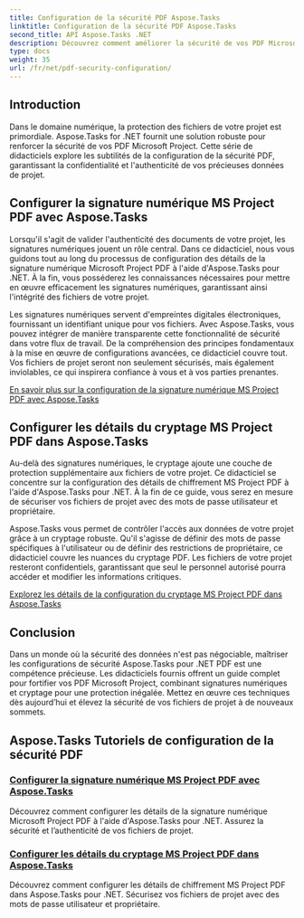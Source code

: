 ```yaml
---
title: Configuration de la sécurité PDF Aspose.Tasks
linktitle: Configuration de la sécurité PDF Aspose.Tasks
second_title: API Aspose.Tasks .NET
description: Découvrez comment améliorer la sécurité de vos PDF Microsoft Project à l'aide d'Aspose.Tasks pour .NET. Apprenez les techniques de signature numérique et de cryptage.
type: docs
weight: 35
url: /fr/net/pdf-security-configuration/
---
```

## Introduction

Dans le domaine numérique, la protection des fichiers de votre projet est primordiale. Aspose.Tasks for .NET fournit une solution robuste pour renforcer la sécurité de vos PDF Microsoft Project. Cette série de didacticiels explore les subtilités de la configuration de la sécurité PDF, garantissant la confidentialité et l'authenticité de vos précieuses données de projet.

## Configurer la signature numérique MS Project PDF avec Aspose.Tasks

Lorsqu'il s'agit de valider l'authenticité des documents de votre projet, les signatures numériques jouent un rôle central. Dans ce didacticiel, nous vous guidons tout au long du processus de configuration des détails de la signature numérique Microsoft Project PDF à l'aide d'Aspose.Tasks pour .NET. À la fin, vous posséderez les connaissances nécessaires pour mettre en œuvre efficacement les signatures numériques, garantissant ainsi l'intégrité des fichiers de votre projet.

Les signatures numériques servent d'empreintes digitales électroniques, fournissant un identifiant unique pour vos fichiers. Avec Aspose.Tasks, vous pouvez intégrer de manière transparente cette fonctionnalité de sécurité dans votre flux de travail. De la compréhension des principes fondamentaux à la mise en œuvre de configurations avancées, ce didacticiel couvre tout. Vos fichiers de projet seront non seulement sécurisés, mais également inviolables, ce qui inspirera confiance à vous et à vos parties prenantes.

[En savoir plus sur la configuration de la signature numérique MS Project PDF avec Aspose.Tasks](./pdf-digital-signature-details/)

## Configurer les détails du cryptage MS Project PDF dans Aspose.Tasks

Au-delà des signatures numériques, le cryptage ajoute une couche de protection supplémentaire aux fichiers de votre projet. Ce didacticiel se concentre sur la configuration des détails de chiffrement MS Project PDF à l'aide d'Aspose.Tasks pour .NET. À la fin de ce guide, vous serez en mesure de sécuriser vos fichiers de projet avec des mots de passe utilisateur et propriétaire.

Aspose.Tasks vous permet de contrôler l'accès aux données de votre projet grâce à un cryptage robuste. Qu'il s'agisse de définir des mots de passe spécifiques à l'utilisateur ou de définir des restrictions de propriétaire, ce didacticiel couvre les nuances du cryptage PDF. Les fichiers de votre projet resteront confidentiels, garantissant que seul le personnel autorisé pourra accéder et modifier les informations critiques.

[Explorez les détails de la configuration du cryptage MS Project PDF dans Aspose.Tasks](./pdf-encryption-details/)

## Conclusion

Dans un monde où la sécurité des données n'est pas négociable, maîtriser les configurations de sécurité Aspose.Tasks pour .NET PDF est une compétence précieuse. Les didacticiels fournis offrent un guide complet pour fortifier vos PDF Microsoft Project, combinant signatures numériques et cryptage pour une protection inégalée. Mettez en œuvre ces techniques dès aujourd’hui et élevez la sécurité de vos fichiers de projet à de nouveaux sommets.

## Aspose.Tasks Tutoriels de configuration de la sécurité PDF
### [Configurer la signature numérique MS Project PDF avec Aspose.Tasks](./pdf-digital-signature-details/)
Découvrez comment configurer les détails de la signature numérique Microsoft Project PDF à l'aide d'Aspose.Tasks pour .NET. Assurez la sécurité et l’authenticité de vos fichiers de projet.
### [Configurer les détails du cryptage MS Project PDF dans Aspose.Tasks](./pdf-encryption-details/)
Découvrez comment configurer les détails de chiffrement MS Project PDF dans Aspose.Tasks pour .NET. Sécurisez vos fichiers de projet avec des mots de passe utilisateur et propriétaire.